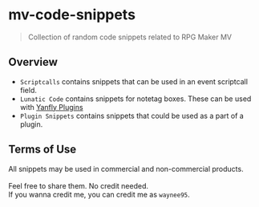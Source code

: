 # mv-code-snippets
> Collection of random code snippets related to RPG Maker MV

## Overview
- `Scriptcalls` contains snippets that can be used in an event scriptcall field.
- `Lunatic Code` contains snippets for notetag boxes. These can be used with [Yanfly Plugins](https://http://yanfly.moe/)
- `Plugin Snippets` contains snippets that could be used as a part of a plugin.

## Terms of Use
All snippets may be used in commercial and non-commercial products. <br> <br>
Feel free to share them. No credit needed. <br>
If you wanna credit me, you can credit me as `waynee95`.

